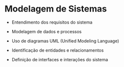 # Modelagem de Sistemas

- Entendimento dos requisitos do sistema

- Modelagem de dados e processos

- Uso de diagramas UML (Unified Modeling Language)

- Identificação de entidades e relacionamentos

- Definição de interfaces e interações do sistema
